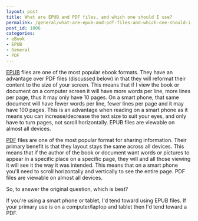 ```yaml
---
layout: post
title: What are EPUB and PDF files, and which one should I use?
permalink: /general/what-are-epub-and-pdf-files-and-which-one-should-i-use
post_id: 1006
categories:
- eBook
- EPUB
- General
- PDF
---
```


[EPUB](http://en.wikipedia.org/wiki/EPUB) files are one of the most popular ebook formats. They have an advantage over PDF files (discussed below) in that they will reformat their content to the size of your screen. This means that if I view the book or document on a computer screen it will have more words per line, more lines per page, thus it may only have 10 pages. On a smart phone, that same document will have fewer words per line, fewer lines per page and it may have 100 pages. This is an advantage when reading on a smart phone as it means you can increase/decrease the text size to suit your eyes, and only have to turn pages, not scroll horizontally. EPUB files are viewable on almost all devices.


[PDF](http://en.wikipedia.org/wiki/Pdf) files are one of the most popular format for sharing information. Their primary benefit is that they layout stays the same across all devices. This means that if the author of the book or document want words or pictures to appear in a specific place on a specific page, they will and all those viewing it will see it the way it was intended. This means that on a smart phone you'll need to scroll horizontally and vertically to see the entire page. PDF files are viewable on almost all devices.

So, to answer the original question, which is best?

If you're using a smart phone or tablet, I'd tend toward using EPUB files. If your primary use is on a computer/laptop and tablet then I'd tend toward a PDF.
